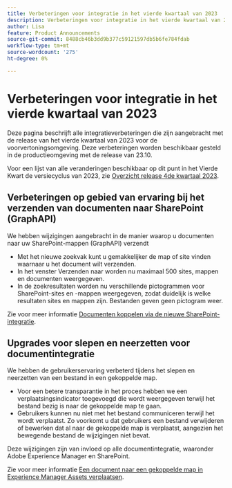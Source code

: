 ```yaml
---
title: Verbeteringen voor integratie in het vierde kwartaal van 2023
description: Verbeteringen voor integratie in het vierde kwartaal van 2023
author: Lisa
feature: Product Announcements
source-git-commit: 8488cb46b3dd9b377c59121597db5b6fe784fdab
workflow-type: tm+mt
source-wordcount: '275'
ht-degree: 0%

---
```


# Verbeteringen voor integratie in het vierde kwartaal van 2023

Deze pagina beschrijft alle integratieverbeteringen die zijn aangebracht met de release van het vierde kwartaal van 2023 voor de voorvertoningsomgeving. Deze verbeteringen worden beschikbaar gesteld in de productieomgeving met de release van 23.10.

Voor een lijst van alle veranderingen beschikbaar op dit punt in het Vierde Kwart de versiecyclus van 2023, zie [Overzicht release 4de kwartaal 2023](/help/quicksilver/product-announcements/product-releases/23-q4-release-activity/23-q4-release-overview.md).

## Verbeteringen op gebied van ervaring bij het verzenden van documenten naar SharePoint (GraphAPI)

We hebben wijzigingen aangebracht in de manier waarop u documenten naar uw SharePoint-mappen (GraphAPI) verzendt

* Met het nieuwe zoekvak kunt u gemakkelijker de map of site vinden waarnaar u het document wilt verzenden.
* In het venster Verzenden naar worden nu maximaal 500 sites, mappen en documenten weergegeven.
* In de zoekresultaten worden nu verschillende pictogrammen voor SharePoint-sites en -mappen weergegeven, zodat duidelijk is welke resultaten sites en mappen zijn. Bestanden geven geen pictogram weer.

Zie voor meer informatie [Documenten koppelen via de nieuwe SharePoint-integratie](/help/quicksilver/administration-and-setup/configure-integrations/configure-sharepoint-integration.md#link-documents-through-the-new-sharepoint-integration).

## Upgrades voor slepen en neerzetten voor documentintegratie

We hebben de gebruikerservaring verbeterd tijdens het slepen en neerzetten van een bestand in een gekoppelde map.

* Voor een betere transparantie in het proces hebben we een verplaatsingsindicator toegevoegd die wordt weergegeven terwijl het bestand bezig is naar de gekoppelde map te gaan.
* Gebruikers kunnen nu niet met het bestand communiceren terwijl het wordt verplaatst. Zo voorkomt u dat gebruikers een bestand verwijderen of bewerken dat al naar de gekoppelde map is verplaatst, aangezien het bewegende bestand de wijzigingen niet bevat.

Deze wijzigingen zijn van invloed op alle documentintegratie, waaronder Adobe Experience Manager en SharePoint.

Zie voor meer informatie [Een document naar een gekoppelde map in Experience Manager Assets verplaatsen](/help/quicksilver/documents/adobe-workfront-for-experience-manager-assets-essentials/send-to-aem.md#move-a-document-to-a-linked-folder-in-experience-manager-assets).
